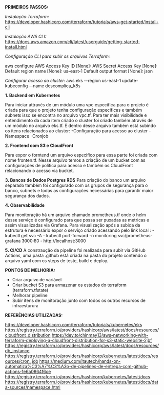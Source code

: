  
**PRIMEIROS PASSOS:** 

*Instalação Terraform:*
https://developer.hashicorp.com/terraform/tutorials/aws-get-started/install-cli 

*Instalação AWS CLI:*
https://docs.aws.amazon.com/cli/latest/userguide/getting-started-install.html

*Configuração CLI para subir os arquivos Terraform:* 

aws configure
AWS Access Key ID [None]: <sua-access-key-id>
AWS Secret Access Key [None]: <sua-secret-access-key>
Default region name [None]: us-east-1
Default output format [None]: json

*Configurar acesso ao cluster:* 
aws eks --region us-east-1 update-kubeconfig --name descomplica_k8s


**1. Backend em Kubernetes**

   Para iniciar attravés de um módulo uma vpc especifica para o projeto é criada para que o projeto tenha configuração especificas e também subnets isso se encontra no arquivo vpc.tf. Para ter mais visibilidade e entendimento da cada item criado o cluster foi criado também através de um módulo no arquivo eks.tf. E dentro desse arquivo também está subindo os itens relacionados ao cluster:
    -Configuração para acesso ao cluster
    -Namespace 
    -Cronjob

**2. Frontend com S3 e CloudFront** 
 
   Para expor o forntend um arquivo especifico para essa parte foi criada com nome fronten.tf. Nesse arquivo temos a criação de um bucket com as configurações de política para acesso e também os CloudFront relacionando o acesso via bucket.  

**3. Bancos de Dados Postgres RDS**
   Para criação do banco um arquivo separado também foi configurado com os grupos de segurança para o banco, subnets e todas as configurações necessárias para garantir maior segurança dos dados.  

**4. Observabilidade**

   Para monitoração há um arquivo chamado prometheus.tf onde o helm desse serviço é configurado para que possa ser puxadas as metricas e assim visualizadas via Grafana. Para visualização após a subida da estrutura é necessário expor o serviço criado acessando pelo link local :
      - kubectl get svc -A
      - kubectl port-forward -n monitoring svc/prometheus-grafana 3000:80
      - http://localhost:3000 
  
**5. CI/CD**
    A constraução da pipeline foi realizada para subir via GitHub Actions, uma pasta .github está criada na pasta do projeto contendo o arquivo yaml com os steps de teste, build e deploy.  

**PONTOS DE MELHORIA:**
 - Criar arquivo de variável
 - Criar bucket S3 para armazenar os estados do terraform (terraform.tfstate)
 - Melhorar pipeline
 - Subir itens de monitoração junto com todos os outros recursos de infraesturura

**REFERÊNCIAS UTILIZADAS:**

https://developer.hashicorp.com/terraform/tutorials/kubernetes/eks
https://registry.terraform.io/providers/hashicorp/aws/latest/docs/resources/cloudfront_distribution
https://dev.to/chinmay13/aws-networking-with-terraform-deploying-a-cloudfront-distribution-for-s3-static-website-2jbf
https://registry.terraform.io/providers/hashicorp/aws/latest/docs/resources/db_instance
https://registry.terraform.io/providers/hashicorp/kubernetes/latest/docs/resources/cron_job
https://medium.com/itautech/hands-on-automatiza%C3%A7%C3%A3o-de-pipelines-de-entrega-com-github-actions-1e6a0864f6ce
https://registry.terraform.io/providers/hashicorp/kubernetes/latest/docs
https://registry.terraform.io/providers/hashicorp/kubernetes/latest/docs/data-sources/namespace.html 
